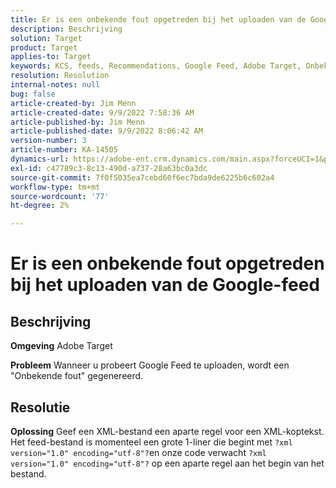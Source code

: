 ```yaml
---
title: Er is een onbekende fout opgetreden bij het uploaden van de Google-feed
description: Beschrijving
solution: Target
product: Target
applies-to: Target
keywords: KCS, feeds, Recommendations, Google Feed, Adobe Target, Onbekende fout
resolution: Resolution
internal-notes: null
bug: false
article-created-by: Jim Menn
article-created-date: 9/9/2022 7:58:36 AM
article-published-by: Jim Menn
article-published-date: 9/9/2022 8:06:42 AM
version-number: 3
article-number: KA-14505
dynamics-url: https://adobe-ent.crm.dynamics.com/main.aspx?forceUCI=1&pagetype=entityrecord&etn=knowledgearticle&id=c9c8642f-1530-ed11-9db1-0022480866ad
exl-id: c47789c3-8c13-490d-a737-28a63bc0a3dc
source-git-commit: 7f0f5035ea7cebd60f6ec7bda9de6225b6c602a4
workflow-type: tm+mt
source-wordcount: '77'
ht-degree: 2%

---
```


# Er is een onbekende fout opgetreden bij het uploaden van de Google-feed

## Beschrijving


<b>Omgeving</b>
Adobe Target

<b>Probleem</b>
Wanneer u probeert Google Feed te uploaden, wordt een &quot;Onbekende fout&quot; gegenereerd.


## Resolutie


<b>Oplossing</b>
Geef een XML-bestand een aparte regel voor een XML-koptekst.
Het feed-bestand is momenteel een grote 1-liner die begint met `?xml version="1.0" encoding="utf-8"?`en onze code verwacht `?xml version="1.0" encoding="utf-8"?` op een aparte regel aan het begin van het bestand.
